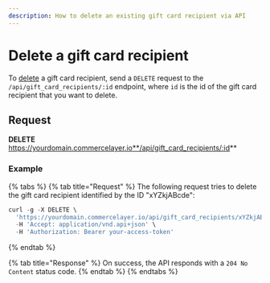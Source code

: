 ```yaml
---
description: How to delete an existing gift card recipient via API
---
```


# Delete a gift card recipient

To <a href="https://docs.commercelayer.io/developers/deleting-resources" target="_blank">delete</a> a gift card recipient, send a `DELETE` request to the `/api/gift_card_recipients/:id` endpoint, where `id` is the id of the gift card recipient that you want to delete.

## Request

**DELETE** https://yourdomain.commercelayer.io**/api/gift_card_recipients/:id**

### Example

{% tabs %}
{% tab title="Request" %}
The following request tries to delete the gift card recipient identified by the ID "xYZkjABcde":

```javascript
curl -g -X DELETE \
  'https://yourdomain.commercelayer.io/api/gift_card_recipients/xYZkjABcde' \
  -H 'Accept: application/vnd.api+json' \
  -H 'Authorization: Bearer your-access-token'
```
{% endtab %}

{% tab title="Response" %}
On success, the API responds with a `204 No Content` status code.
{% endtab %}
{% endtabs %}

